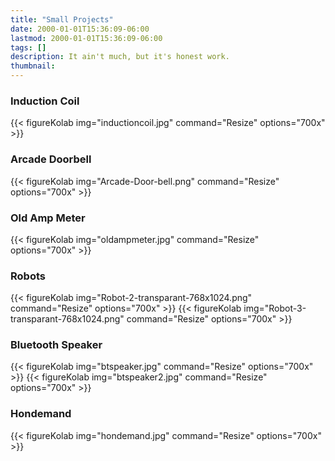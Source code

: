 ```yaml
---
title: "Small Projects"
date: 2000-01-01T15:36:09-06:00
lastmod: 2000-01-01T15:36:09-06:00
tags: []
description: It ain't much, but it's honest work. 
thumbnail:
---
```


### Induction Coil
{{< figureKolab img="inductioncoil.jpg" command="Resize" options="700x" >}}

### Arcade Doorbell
{{< figureKolab img="Arcade-Door-bell.png" command="Resize" options="700x" >}}

### Old Amp Meter
{{< figureKolab img="oldampmeter.jpg" command="Resize" options="700x" >}}

### Robots
{{< figureKolab img="Robot-2-transparant-768x1024.png" command="Resize" options="700x" >}}
{{< figureKolab img="Robot-3-transparant-768x1024.png" command="Resize" options="700x" >}}

### Bluetooth Speaker
{{< figureKolab img="btspeaker.jpg" command="Resize" options="700x" >}}
{{< figureKolab img="btspeaker2.jpg" command="Resize" options="700x" >}}

### Hondemand
{{< figureKolab img="hondemand.jpg" command="Resize" options="700x" >}}
